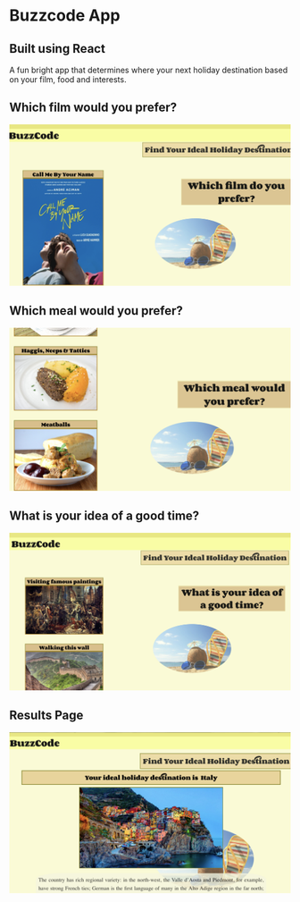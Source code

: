# Buzzcode App

## Built using React

A fun bright app that determines where your next holiday destination based on your film, food and interests.

## Which film would you prefer?
![](./readme/images/img2.png)

## Which meal would you prefer?
![](./readme/images/img3.png)

## What is your idea of a good time?
![](./readme/images/img4.png)

## Results Page
![](./readme/images/img1.png)

